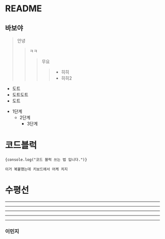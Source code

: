 # README

## 바보야

> 안녕
>
> > ㅋㅋ
> >
> > > 무요
> > >
> > > > - 히히
> > > > - 히히2

- 도트
- 도트도트
- 도트

* 1단계
  - 2단계
    - 3단계

# 코드블럭

<pre><code>{console.log("코드 블럭 쓰는 법 입니다.")}</code></pre>

```
이거 복붙했는데 키보드에서 어케 치지
```

# 수평선

---

---

---

---

---

### 이민지
